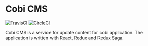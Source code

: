 # Cobi CMS
[![TravisCI](https://travis-ci.com/thomasbui93/cobi-cms.svg?branch=master)](https://travis-ci.com/thomasbui93/cobi-cms)
[![CircleCI](https://circleci.com/gh/thomasbui93/cobi-cms.svg?style=svg)](https://circleci.com/gh/thomasbui93/cobi-cms)

Cobi CMS is a service for update content for cobi application. 
The application is written with React, Redux and Redux Saga.
